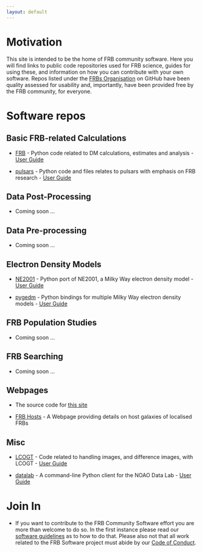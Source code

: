 ```yaml
---
layout: default
---
```


# Motivation

This site is intended to be the home of FRB community software. Here you will find links to public code repositories used for FRB science, guides for using these, and information on how you can contribute with your own software. Repos listed under the [FRBs Organisation](https://github.com/FRBs) on GitHub have been quality assessed for usability and, importantly, have been provided free by the FRB community, for everyone.

# Software repos

## Basic FRB-related Calculations

- [FRB](https://github.com/FRBs/FRB) - Python code related to DM calculations, estimates and analysis - [User Guide](frb.software/FRB.md)

- [pulsars](https://github.com/FRBs/pulsars) - Python code and files relates to pulsars with emphasis on FRB research - [User Guide](frb.software/pulsars.md)

## Data Post-Processing

- Coming soon ...

## Data Pre-processing 

- Coming soon ...

## Electron Density Models

- [NE2001](https://github.com/FRBs/ne2001)  - Python port of NE2001, a Milky Way electron density model - [User Guide](frb.software/ne2001.md)

- [pygedm](https://github.com/FRBs/pygedm)  - Python bindings for multiple Milky Way electron density models - [User Guide](frb.software/pygedm.md)

## FRB Population Studies 

- Coming soon ...

## FRB Searching

- Coming soon ...

## Webpages

- The source code for [this site](https://github.com/FRBs/FRBs.github.io)

- [FRB Hosts](https://github.com/FRBs/FRBhostpage) - A Webpage providing details on host galaxies of localised FRBs 

## Misc

- [LCOGT](https://github.com/FRBs/LCOGT) - Code related to handling images, and difference images, with LCOGT - [User Guide](frb.software/LCOGT.md)

- [datalab](https://github.com/FRBs/datalab) - A command-line Python client for the NOAO Data Lab - [User Guide](frb.software/datalab.md)

# Join In

- If you want to contribute to the FRB Community Software effort you are more than welcome to do so. In the first instance please read our [software guidelines](https://docs.google.com/document/d/1YOqif6MlPOtxfbmrT40nlKyT0szcfUEDSty3-vQjvNw/) as to how to do that. Please also not that all work related to the FRB Software project must abide by our [Code of Conduct](frb.software/codeconduct.md).
